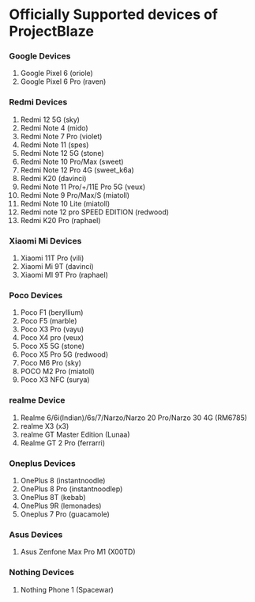 # Officially Supported devices of ProjectBlaze

### Google Devices 
1. Google Pixel 6 (oriole)
2.  Google Pixel  6 Pro (raven)

### Redmi Devices
1. Redmi 12 5G (sky)
2. Redmi Note 4 (mido)
3. Redmi Note 7 Pro (violet)
4. Redmi Note 11 (spes)
5. Redmi Note 12 5G (stone)
6. Redmi Note 10 Pro/Max (sweet)
7. Redmi Note 12 Pro 4G (sweet_k6a)
8. Redmi K20 (davinci)
9. Redmi Note 11 Pro/+/11E Pro 5G (veux)
10. Redmi Note 9 Pro/Max/S (miatoll)
11. Redmi Note 10 Lite (miatoll)
12. Redmi note 12 pro SPEED EDITION (redwood)
13. Redmi K20 Pro (raphael)

### Xiaomi Mi Devices
1. Xiaomi 11T Pro (vili)
2. Xiaomi Mi 9T (davinci)
3. Xiaomi MI 9T Pro (raphael)

### Poco Devices
1. Poco F1 (beryllium)
2. Poco F5 (marble)
3. Poco X3 Pro (vayu)
4. Poco X4 pro (veux)
5. Poco X5 5G (stone)
6. Poco X5 Pro 5G (redwood)
7. Poco M6 Pro (sky)
8. POCO M2 Pro (miatoll)
9. Poco X3 NFC (surya)

### realme Device
1. Realme 6/6i(Indian)/6s/7/Narzo/Narzo 20 Pro/Narzo 30 4G (RM6785)
2. realme X3 (x3)
3. realme GT Master Edition (Lunaa)
4. Realme GT 2 Pro (ferrarri)

### Oneplus Devices
1. OnePlus 8 (instantnoodle)
2. OnePlus 8 Pro (instantnoodlep)
3. OnePlus 8T (kebab)
4. OnePlus 9R (lemonades)
5. Oneplus 7 Pro (guacamole)

### Asus Devices
1. Asus Zenfone Max Pro M1 (X00TD)

### Nothing Devices
1. Nothing Phone 1 (Spacewar)

